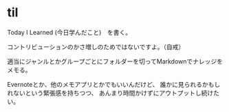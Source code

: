 # til
Today I Learned (今日学んだこと)　を書く。

コントリビューションのかさ増しのためではないですよ。（自戒）

適当にジャンルとかグループごとにフォルダーを切ってMarkdownでナレッジをメモる。

Evernoteとか、他のメモアプリとかでもいいんだけど、
誰かに見られるかもしれないという緊張感を持ちつつ、
あんまり時間かけずにアウトプットし続けたい。
